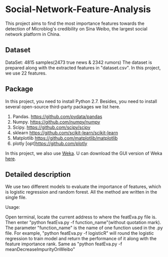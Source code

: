 # Social-Network-Feature-Analysis
This project aims to find the most importance features towards the detection of Microblog's credibility on Sina Weibo, the largest social network platform in China.

## Dataset
DataSet:
4815 samples(2473 true news & 2342 rumors)
The dataset is prepared along with the extracted features in "dataset.csv". In this project, we use 22 features.


## Package
In this project, you need to install Python 2.7. Besides, you need to install several open-source third-party packages we list here.

1. Pandas. https://github.com/pydata/pandas
2. Numpy. https://github.com/numpy/numpy
3. Scipy. https://github.com/scipy/scipy
4. sklearn https://github.com/scikit-learn/scikit-learn
5. Matplotlib https://github.com/matplotlib/matplotlib
6. plotly [opt]https://github.com/plotly

In this project, we also use [Weka](https://weka.wikispaces.com/Subversion). U can download the GUI version of Weka [here](http://www.cs.waikato.ac.nz/ml/weka/downloading.html).

## Detailed description
We use two different models to evaluate the importance of features, which is logistic regression and random forest. All the method are written in the single file. 

Usage:

Open terminal, locate the current address to where the featEva.py file is.
Then enter "python featEva.py -f function_name"(without quotation mark). The parameter "function_name" is the name of one function used in the .py file. For example, "python featEva.py -f logisticR" will round the logistic regression to train model and return the performance of it along with the feature importance rank. Same as "python featEva.py -f meanDecreaseImpurityOnWeibo"


